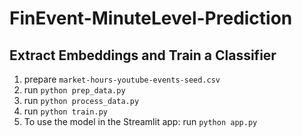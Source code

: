 # FinEvent-MinuteLevel-Prediction

## Extract Embeddings and Train a Classifier

1. prepare `market-hours-youtube-events-seed.csv`
2. run `python prep_data.py`
3. run `python process_data.py`
4. run `python train.py`
5. To use the model in the Streamlit app: run `python app.py`
